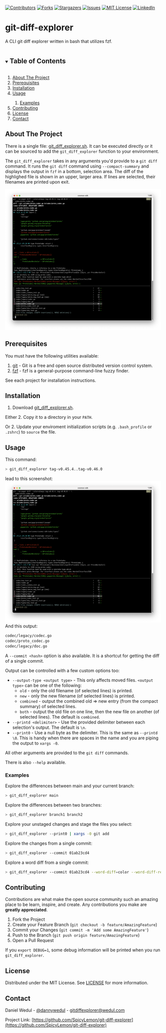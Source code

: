 <!-- PROJECT SHIELDS -->
<!--
*** I'm using markdown "reference style" links for readability.
*** Reference links are enclosed in brackets [ ] instead of parentheses ( ).
*** See the bottom of this document for the declaration of the reference variables
*** for contributors-url, forks-url, etc. This is an optional, concise syntax you may use.
*** https://www.markdownguide.org/basic-syntax/#reference-style-links
-->
[![Contributors][contributors-shield]][contributors-url]
[![Forks][forks-shield]][forks-url]
[![Stargazers][stars-shield]][stars-url]
[![Issues][issues-shield]][issues-url]
[![MIT License][license-shield]][license-url]
[![LinkedIn][linkedin-shield]][linkedin-url]



<!-- PROJECT TITLE -->
# git-diff-explorer

A CLI git diff explorer written in bash that utilizes fzf.



<!-- TABLE OF CONTENTS -->
<details open="open">
  <summary><h2 style="display: inline-block">Table of Contents</h2></summary>
  <ol>
    <li><a href="#about-the-project">About The Project</a></li>
    <li><a href="#prerequisites">Prerequisites</a></li>
    <li><a href="#installation">Installation</a></li>
    <li><a href="#usage">Usage</a></li>
    <ol>
      <li><a href="#examples">Examples</a></li>
    </ol>
    <li><a href="#contributing">Contributing</a></li>
    <li><a href="#license">License</a></li>
    <li><a href="#contact">Contact</a></li>
  </ol>
</details>



<!-- ABOUT THE PROJECT -->
## About The Project

There is a single file: [git_diff_explorer.sh](git_diff_explorer.sh). It can be executed directly or it can be sourced to add the `git_diff_explorer` function to your environment.

The `git_diff_explorer` takes in any arguments you'd provide to a `git diff` command. It runs the `git diff` command using `--compact-summary` and displays the output in `fzf` in a bottom, selection area. The diff of the highlighed file is shown in an upper, larger area. If lines are selected, their filenames are printed upon exit.

![git_diff_explorer example screenshot](/images/git_diff_explorer_example.png)



<!-- PREREQUISITES -->
## Prerequisites
You must have the following utilities available:
1.  [git](https://git-scm.com/book/en/v2/Getting-Started-Installing-Git) - Git is a free and open source distributed version control system.
1.  [fzf](https://github.com/junegunn/fzf) - fzf is a general-purpose command-line fuzzy finder.

See each project for installation instructions.



<!-- GETTING STARTED -->
## Installation

1. Download [git_diff_explorer.sh](git_diff_explorer.sh).

Either
2. Copy it to a directory in your `PATH`.

Or
2. Update your enviroment initialization scripts (e.g. `.bash_profile` or `.zshrc`) to `source` the file.



<!-- USAGE EXAMPLES -->
## Usage

This command:
```sh
> git_diff_explorer tag-v0.45.4..tag-v0.46.0
```
lead to this screenshot:
![git_diff_explorer example screenshot](/images/git_diff_explorer_example.png)
And this output:
```sh
codec/legacy/codec.go
codec/proto_codec.go
codec/legacy/doc.go
```

A `--commit <hash>` option is also available. It is a shortcut for getting the diff of a single commit.

Output can be controlled with a few custom options too:
* `--output-type <output type>` - This only affects moved files.
  `<output type>` can be one of the following:
  * `old` - only the old filename (of selected lines) is printed.
  * `new` - only the new filename (of selected lines) is printed.
  * `combined` - output the combined old => new entry (from the compact summary) of selected lines.
  * `both` - output the old file on one line, then the new file on another (of selected lines).
  The default is `combined`.
* `--printd <delimiter>` - Use the provided delimiter between each selection's output.
  The default is `\n`.
* `--print0` - Use a null byte as the delimiter. This is the same as `--printd \0`.
  This is handy when there are spaces in the name and you are piping the output to `xargs -0`.

All other arguments are provided to the `git diff` commands.

There is also `--help` available.

### Examples

Explore the differences between main and your current branch:
```sh
> git_diff_explorer main
```

Explore the differences between two branches:
```sh
> git_diff_explorer branch1 branch2
```

Explore your unstaged changes and stage the files you select:
```sh
> git_diff_explorer --print0 | xargs -0 git add
```

Explore the changes from a single commit:
```sh
> git_diff_explorer --commit 01ab23cd4
```

Explore a word diff from a single commit:
```sh
> git_diff_explorer --commit 01ab23cd4 --word-diff=color --word-diff-regex=[[:alnum:]]+'
```


<!-- CONTRIBUTING -->
## Contributing

Contributions are what make the open source community such an amazing place to be learn, inspire, and create. Any contributions you make are **greatly appreciated**.

1. Fork the Project
2. Create your Feature Branch (`git checkout -b feature/AmazingFeature`)
3. Commit your Changes (`git commit -m 'Add some AmazingFeature'`)
4. Push to the Branch (`git push origin feature/AmazingFeature`)
5. Open a Pull Request

If you `export DEBUG=1`, some debug information will be printed when you run `git_diff_explorer`.



<!-- LICENSE -->
## License

Distributed under the MIT License. See [LICENSE](/LICENSE) for more information.



<!-- CONTACT -->
## Contact

Daniel Wedul - [@dannywedul](https://twitter.com/dannywedul) - gitdiffexplorer@wedul.com

Project Link: [https://github.com/SpicyLemon/git-diff-explorer](https://github.com/SpicyLemon/git-diff-explorer)



<!-- MARKDOWN LINKS & IMAGES -->
<!-- https://www.markdownguide.org/basic-syntax/#reference-style-links -->
[contributors-shield]: https://img.shields.io/github/contributors/SpicyLemon/git-diff-explorer.svg?style=for-the-badge
[contributors-url]: https://github.com/SpicyLemon/git-diff-explorer/graphs/contributors
[forks-shield]: https://img.shields.io/github/forks/SpicyLemon/git-diff-explorer.svg?style=for-the-badge
[forks-url]: https://github.com/SpicyLemon/git-diff-explorer/network/members
[stars-shield]: https://img.shields.io/github/stars/SpicyLemon/git-diff-explorer.svg?style=for-the-badge
[stars-url]: https://github.com/SpicyLemon/git-diff-explorer/stargazers
[issues-shield]: https://img.shields.io/github/issues/SpicyLemon/git-diff-explorer.svg?style=for-the-badge
[issues-url]: https://github.com/SpicyLemon/git-diff-explorer/issues
[license-shield]: https://img.shields.io/github/license/SpicyLemon/git-diff-explorer.svg?style=for-the-badge
[license-url]: https://github.com/SpicyLemon/git-diff-explorer/blob/master/LICENSE
[linkedin-shield]: https://img.shields.io/badge/-LinkedIn-black.svg?style=for-the-badge&logo=linkedin&colorB=555
[linkedin-url]: https://www.linkedin.com/in/danny-wedul/
